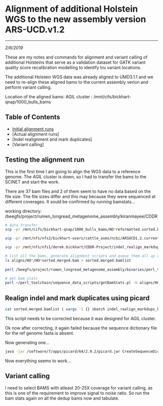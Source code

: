 # Alignment of additional Holstein WGS to the new assembly version ARS-UCD.v1.2
---
*2/6/2019*

These are my notes and commands for alignment and variant calling of additional Holsteins that serve as a validation dataset for GATK variant quality score recalibration modelling to identify tru variant locations.

The additional Holstein WGS data was already aligned to UMD3.1.1 and we need to re-align these aligned bams to the current assembly verion and perform variant calling.

Location of the aligned bams: AGIL cluster : /mnt/cifs/bickhart-qnap/1000_bulls_bams

## Table of Contents
* [Initial alignment runs](#testone)
* [Actual alignment runs]
* [Indel realignment and mark duplicates]
* [Variant calling]

<a name="testone"></a>
## Testing the alignment run

This is the first time I am going to align the WGS data to a reference genome.
The AGIL cluster is down, so I had to transfer the bams to the SCINET and start the work.

There are 37 bam files and 2 of them seem to have no data based on the file size.
The file sizes differ and this may because they were sequenced at different coverages. It sould be confirmed by running bamstats...

working directory: /beegfs/project/rumen_longread_metagenome_assembly/kiranmayee/CDDR

```bash
# data transfer
scp -pr /mnt/cifs/bickhart-qnap/1000_bulls_bams/HO*reformatted.sorted.bam kiranmayee.bakshy@ceres:/beegfs/project/rumen_longread_metagenome_assembly/kiranmayee/CDDR/Additional_Holstein_bams

scp -pr /mnt/nfs/nfs2/bickhart-users/cattle_asms/ncbi/ARSUCD1.2.current_ref.fa kiranmayee.bakshy@ceres:/beegfs/project/rumen_longread_metagenome_assembly/kiranmayee/CDDR

scp -pr /mnt/nfs/nfs1/derek.bickhart/CDDR-Project/indel_realign_markdups_kb.sh kiranmayee.bakshy@ceres:/beegfs/project/rumen_longread_metagenome_assembly/kiranmayee/CDDR

# list all the bams, generate alignment scripts and queue them all up on the cluster
ls aligns/HO*/HO*sorted.merged.bam > sorted.merged.bamlist
 
perl /beegfs/project/rumen_longread_metagenome_assembly/binaries/perl_toolchain/sequence_data_pipeline/alignBamReadsToNewAssemSlurm.pl - b aligns -t bulls.tab -f ARSUCD1.2.current_ref.fa -m true

# get bam stats
perl ~/perl_toolchain/sequence_data_scripts/getBamStats.pl -b aligns/HOCAN000006193092/HOCAN000006193092.sorted.merged.bam,aligns/HOCAN000006229227/HOCAN000006229227.sorted.merged.bam,aligns/HOCAN000008432142/HOCAN000008432142.sorted.merged.bam,aligns/HODEU000000253642/HODEU000000253642.sorted.merged.bam,aligns/HODEU000341037501/HODEU000341037501.sorted.merged.bam,aligns/HOGBR000000598172/HOGBR000000598172.sorted.merged.bam,aligns/HOUSA000001244845/HOUSA000001244845.sorted.merged.bam,aligns/HOUSA000001417390/HOUSA000001417390.sorted.merged.bam,aligns/HOUSA000001427381/HOUSA000001427381.sorted.merged.bam,aligns/HOUSA000001447141/HOUSA000001447141.sorted.merged.bam,aligns/HOUSA000001537060/HOUSA000001537060.sorted.merged.bam,aligns/HOUSA000001556373/HOUSA000001556373.sorted.merged.bam,aligns/HOUSA000001563453/HOUSA000001563453.sorted.merged.bam,aligns/HOUSA000001667366/HOUSA000001667366.sorted.merged.bam,aligns/HOUSA000001672325/HOUSA000001672325.sorted.merged.bam,aligns/HOUSA000001682485/HOUSA000001682485.sorted.merged.bam,aligns/HOUSA000001697572/HOUSA000001697572.sorted.merged.bam,aligns/HOUSA000001721881/HOUSA000001721881.sorted.merged.bam,aligns/HOUSA000001810969/HOUSA000001810969.sorted.merged.bam,aligns/HOUSA000001879149/HOUSA000001879149.sorted.merged.bam,aligns/HOUSA000001903604/HOUSA000001903604.sorted.merged.bam,aligns/HOUSA000002026215/HOUSA000002026215.sorted.merged.bam,aligns/HOUSA000002030882/HOUSA000002030882.sorted.merged.bam,aligns/HOUSA000002040728/HOUSA000002040728.sorted.merged.bam,aligns/HOUSA000002041271/HOUSA000002041271.sorted.merged.bam,aligns/HOUSA000002064459/HOUSA000002064459.sorted.merged.bam,aligns/HOUSA000002103297/HOUSA000002103297.sorted.merged.bam,aligns/HOUSA000002125714/HOUSA000002125714.sorted.merged.bam,aligns/HOUSA000002147486/HOUSA000002147486.sorted.merged.bam,aligns/HOUSA000002266677/HOUSA000002266677.sorted.merged.bam,aligns/HOUSA000002284985/HOUSA000002284985.sorted.merged.bam,aligns/HOUSA000002290977/HOUSA000002290977.sorted.merged.bam,aligns/HOUSA000017056520/HOUSA000017056520.sorted.merged.bam,aligns/HOUSA000017062963/HOUSA000017062963.sorted.merged.bam,aligns/HOUSA000017349617/HOUSA000017349617.sorted.merged.bam,aligns/HOUSA000120754720/HOUSA000120754720.sorted.merged.bam,aligns/HOUSA000122358313/HOUSA000122358313.sorted.merged.bam -o bamStats.tab
```

## Realign indel and mark duplicates using picard

```bash
cat sorted.merged.bamlist | xargs -I {} sbatch indel_realign_markdups_kb.sh {} ARSUCD1.2.current_ref.fa
```

This script needs to be corrected because it was designed for AGIL cluster.

Ok now after correcting, it again failed because the sequence dictionary file for the ref genome fasta is absent.

Now generating one...

```bash
java -jar /software/7/apps/picard/64/2.9.2/picard.jar CreateSequenceDictionary R=ARSUCD1.2.current_ref.fa O=ARSUCD1.2.current_ref.dict
```
Now everything seems to work... 


## Variant calling

I need to select BAMS with atleast 20-25X coverage for variant calling, as this is one of the requirement to improve signal to noise ratio. 
So run the bam stats again on all the dedup bams now and tabulate.

